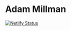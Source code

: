 # Adam Millman
[![Netlify Status](https://api.netlify.com/api/v1/badges/8c39f974-aed2-4f78-8ccd-8ccbec7f47ec/deploy-status)](https://app.netlify.com/sites/about-me-adam-millman/deploys)
